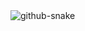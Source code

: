 <picture>
  <source media="(prefers-color-scheme: dark)" srcset="https://github.com/eniszorbazer/eniszorbazer/blob/output/github-contribution-grid-snake-dark.svg" />
  <source media="(prefers-color-scheme: light)" srcset="[github-snake.svg](https://github.com/eniszorbazer/eniszorbazer/blob/output/github-contribution-grid-snake.svg)" />
  <img alt="github-snake" src="[github-snake.svg](https://github.com/eniszorbazer/eniszorbazer/blob/output/github-contribution-grid-snake.svg)" />
</picture>
